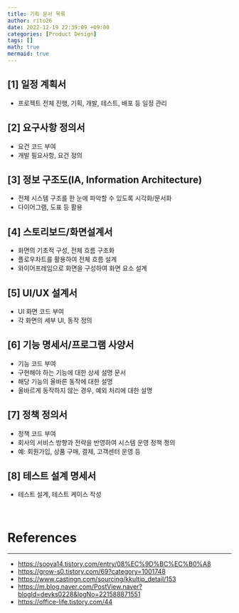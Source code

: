 ```yaml
--- 
title: 기획 문서 목록 
author: rito26 
date: 2022-12-19 22:39:09 +09:00 
categories: [Product Design] 
tags: [] 
math: true 
mermaid: true 
--- 
```

 

## **[1] 일정 계획서**

- 프로젝트 전체 진행, 기획, 개발, 테스트, 배포 등 일정 관리


## **[2] 요구사항 정의서**

- 요건 코드 부여
- 개발 필요사항, 요건 정의


## **[3] 정보 구조도(IA, Information Architecture)**

- 전체 시스템 구조를 한 눈에 파악할 수 있도록 시각화/문서화
- 다이어그램, 도표 등 활용


## **[4] 스토리보드/화면설계서**

- 화면의 기초적 구성, 전체 흐름 구조화
- 플로우차트를 활용하여 전체 흐름 설계
- 와이어프레임으로 화면을 구성하여 화면 요소 설계


## **[5] UI/UX 설계서**

- UI 화면 코드 부여
- 각 화면의 세부 UI, 동작 정의


## **[6] 기능 명세서/프로그램 사양서**

- 기능 코드 부여
- 구현해야 하는 기능에 대한 상세 설명 문서
- 해당 기능의 올바른 동작에 대한 설명
- 올바르게 동작하지 않는 경우, 예외 처리에 대한 설명


## **[7] 정책 정의서**

- 정책 코드 부여
- 회사의 서비스 방향과 전략을 반영하여 시스템 운영 정책 정의
- 예: 회원가입, 상품 구매, 결제, 고객센터 운영 등


## **[8] 테스트 설계 명세서**

- 테스트 설계, 테스트 케이스 작성


<!------------------------------------------------------------------> 

<br>

# References
---
- <https://sooya14.tistory.com/entry/08%EC%9D%BC%EC%B0%A8>
- <https://grow-s0.tistory.com/69?category=1001748>
- <https://www.castingn.com/sourcing/kkultip_detail/153>
- <https://m.blog.naver.com/PostView.naver?blogId=devks0228&logNo=221588871551>
- <https://office-life.tistory.com/44>

